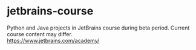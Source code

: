# jetbrains-course
Python and Java projects in JetBrains course during beta period. Current course content may differ. <br />
https://www.jetbrains.com/academy/
